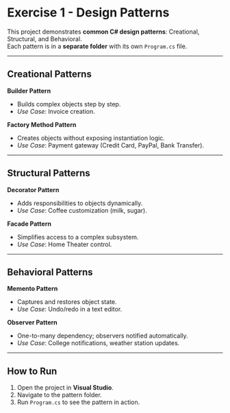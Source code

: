 # Exercise 1 - Design Patterns

This project demonstrates **common C# design patterns**: Creational, Structural, and Behavioral.  
Each pattern is in a **separate folder** with its own `Program.cs` file.

---

## Creational Patterns

**Builder Pattern**  
- Builds complex objects step by step.  
- *Use Case*: Invoice creation.  

**Factory Method Pattern**  
- Creates objects without exposing instantiation logic.  
- *Use Case*: Payment gateway (Credit Card, PayPal, Bank Transfer).  

---

## Structural Patterns

**Decorator Pattern**  
- Adds responsibilities to objects dynamically.  
- *Use Case*: Coffee customization (milk, sugar).  

**Facade Pattern**  
- Simplifies access to a complex subsystem.  
- *Use Case*: Home Theater control.  

---

## Behavioral Patterns

**Memento Pattern**  
- Captures and restores object state.  
- *Use Case*: Undo/redo in a text editor.  

**Observer Pattern**  
- One-to-many dependency; observers notified automatically.  
- *Use Case*: College notifications, weather station updates.  

---

## How to Run

1. Open the project in **Visual Studio**.  
2. Navigate to the pattern folder.  
3. Run `Program.cs` to see the pattern in action.  
